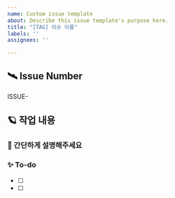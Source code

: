 ```yaml
---
name: Custom issue template
about: Describe this issue template's purpose here.
title: "[TAG] 이슈 이름"
labels: ''
assignees: ''

---
```


## 🛰️ Issue Number
ISSUE-


## 🪐 작업 내용
### 📝 간단하게 설명해주세요
>


### ✨ To-do
- [ ] 
- [ ]
